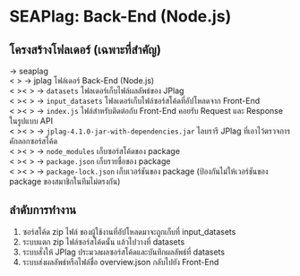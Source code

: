 # SEAPlag: Back-End (Node.js)

## โครงสร้างโฟลเดอร์ (เฉพาะที่สําคัญ)
-> seaplag <br/>
<&nbsp;>    -> jplag                        โฟล์เดอร์ Back-End (Node.js)<br/>
<&nbsp;><&nbsp;>         -> `datasets`               โฟลเดอร์เก็บไฟล์ผลลัพธ์ของ JPlag<br/>
<&nbsp;><&nbsp;>         -> `input_datasets`         โฟลเดอร์เก็บไฟล์ซอร์สโค้ดที่อัปโหลดจาก Front-End<br/>
<&nbsp;><&nbsp;>         -> `index.js`               ไฟล์สําหรับติดต่อกับ Front-End คอยรับ Request และ Response ในรูปแบบ API<br/>
<&nbsp;><&nbsp;>         -> `jplag-4.1.0-jar-with-dependencies.jar`      ไลบรารี JPlag ที่เอาไว้ตรวจการคักลอกซอร์สโค้ด<br/>
<&nbsp;><&nbsp;>         -> `node_modules`           เก็บซอร์สโค้ดของ package <br/>
<&nbsp;><&nbsp;>         -> `package.json`           เก็บรายชื่อของ package<br/>
<&nbsp;><&nbsp;>         -> `package-lock.json`      เก็บเวอร์ชันของ package (ป้องกันไม่ให้เวอร์ชันของ package ของสมาชิกในทีมไม่ตรงกัน)<br/>

## ลําดับการทํางาน
1. ซอร์สโค้ด zip ไฟล์ ของผู้ใช้งานที่อัปโหลดมาจะถูกเก็บที่ input_datasets 
2. ระบบแตก zip ไฟล์ซอร์สโค้ดนั้น แล้วไปวางที่ datasets 
4. ระบบสั่งให้ JPlag ประมวลผลซอร์สโค้ดและบันทึกผลลัพธ์ที่ datasets
5. ระบบส่งผลลัพธ์หรือไฟล์ชื่อ overview.json กลับไปยัง Front-End